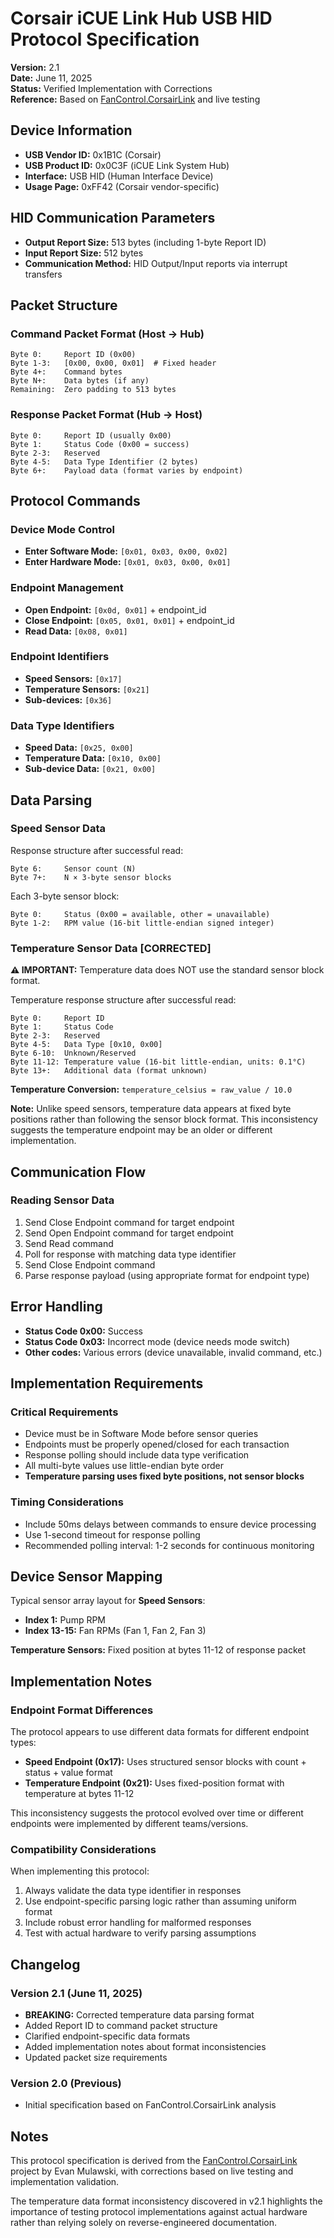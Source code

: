 # Corsair iCUE Link Hub USB HID Protocol Specification

**Version:** 2.1  
**Date:** June 11, 2025  
**Status:** Verified Implementation with Corrections  
**Reference:** Based on [FanControl.CorsairLink](https://github.com/EvanMulawski/FanControl.CorsairLink) and live testing

## Device Information

- **USB Vendor ID:** 0x1B1C (Corsair)
- **USB Product ID:** 0x0C3F (iCUE Link System Hub)
- **Interface:** USB HID (Human Interface Device)
- **Usage Page:** 0xFF42 (Corsair vendor-specific)

## HID Communication Parameters

- **Output Report Size:** 513 bytes (including 1-byte Report ID)
- **Input Report Size:** 512 bytes
- **Communication Method:** HID Output/Input reports via interrupt transfers

## Packet Structure

### Command Packet Format (Host → Hub)

```
Byte 0:     Report ID (0x00)
Byte 1-3:   [0x00, 0x00, 0x01]  # Fixed header
Byte 4+:    Command bytes
Byte N+:    Data bytes (if any)
Remaining:  Zero padding to 513 bytes
```

### Response Packet Format (Hub → Host)

```
Byte 0:     Report ID (usually 0x00)
Byte 1:     Status Code (0x00 = success)
Byte 2-3:   Reserved
Byte 4-5:   Data Type Identifier (2 bytes)
Byte 6+:    Payload data (format varies by endpoint)
```

## Protocol Commands

### Device Mode Control

- **Enter Software Mode:** `[0x01, 0x03, 0x00, 0x02]`
- **Enter Hardware Mode:** `[0x01, 0x03, 0x00, 0x01]`

### Endpoint Management

- **Open Endpoint:** `[0x0d, 0x01]` + endpoint_id
- **Close Endpoint:** `[0x05, 0x01, 0x01]` + endpoint_id
- **Read Data:** `[0x08, 0x01]`

### Endpoint Identifiers

- **Speed Sensors:** `[0x17]`
- **Temperature Sensors:** `[0x21]`
- **Sub-devices:** `[0x36]`

### Data Type Identifiers

- **Speed Data:** `[0x25, 0x00]`
- **Temperature Data:** `[0x10, 0x00]`
- **Sub-device Data:** `[0x21, 0x00]`

## Data Parsing

### Speed Sensor Data

Response structure after successful read:

```
Byte 6:     Sensor count (N)
Byte 7+:    N × 3-byte sensor blocks
```

Each 3-byte sensor block:
```
Byte 0:     Status (0x00 = available, other = unavailable)
Byte 1-2:   RPM value (16-bit little-endian signed integer)
```

### Temperature Sensor Data **[CORRECTED]**

**⚠️ IMPORTANT:** Temperature data does NOT use the standard sensor block format.

Temperature response structure after successful read:

```
Byte 0:     Report ID
Byte 1:     Status Code
Byte 2-3:   Reserved
Byte 4-5:   Data Type [0x10, 0x00]
Byte 6-10:  Unknown/Reserved
Byte 11-12: Temperature value (16-bit little-endian, units: 0.1°C)
Byte 13+:   Additional data (format unknown)
```

**Temperature Conversion:** `temperature_celsius = raw_value / 10.0`

**Note:** Unlike speed sensors, temperature data appears at fixed byte positions rather than following the sensor block format. This inconsistency suggests the temperature endpoint may be an older or different implementation.

## Communication Flow

### Reading Sensor Data

1. Send Close Endpoint command for target endpoint
2. Send Open Endpoint command for target endpoint
3. Send Read command
4. Poll for response with matching data type identifier
5. Send Close Endpoint command
6. Parse response payload (using appropriate format for endpoint type)

## Error Handling

- **Status Code 0x00:** Success
- **Status Code 0x03:** Incorrect mode (device needs mode switch)
- **Other codes:** Various errors (device unavailable, invalid command, etc.)

## Implementation Requirements

### Critical Requirements

- Device must be in Software Mode before sensor queries
- Endpoints must be properly opened/closed for each transaction
- Response polling should include data type verification
- All multi-byte values use little-endian byte order
- **Temperature parsing uses fixed byte positions, not sensor blocks**

### Timing Considerations

- Include 50ms delays between commands to ensure device processing
- Use 1-second timeout for response polling
- Recommended polling interval: 1-2 seconds for continuous monitoring

## Device Sensor Mapping

Typical sensor array layout for **Speed Sensors**:

- **Index 1:** Pump RPM
- **Index 13-15:** Fan RPMs (Fan 1, Fan 2, Fan 3)

**Temperature Sensors:** Fixed position at bytes 11-12 of response packet

## Implementation Notes

### Endpoint Format Differences

The protocol appears to use different data formats for different endpoint types:

- **Speed Endpoint (0x17):** Uses structured sensor blocks with count + status + value format
- **Temperature Endpoint (0x21):** Uses fixed-position format with temperature at bytes 11-12

This inconsistency suggests the protocol evolved over time or different endpoints were implemented by different teams/versions.

### Compatibility Considerations

When implementing this protocol:
1. Always validate the data type identifier in responses
2. Use endpoint-specific parsing logic rather than assuming uniform format
3. Include robust error handling for malformed responses
4. Test with actual hardware to verify parsing assumptions

## Changelog

### Version 2.1 (June 11, 2025)
- **BREAKING:** Corrected temperature data parsing format
- Added Report ID to command packet structure
- Clarified endpoint-specific data formats
- Added implementation notes about format inconsistencies
- Updated packet size requirements

### Version 2.0 (Previous)
- Initial specification based on FanControl.CorsairLink analysis

## Notes

This protocol specification is derived from the [FanControl.CorsairLink](https://github.com/EvanMulawski/FanControl.CorsairLink) project by Evan Mulawski, with corrections based on live testing and implementation validation.

The temperature data format inconsistency discovered in v2.1 highlights the importance of testing protocol implementations against actual hardware rather than relying solely on reverse-engineered documentation.